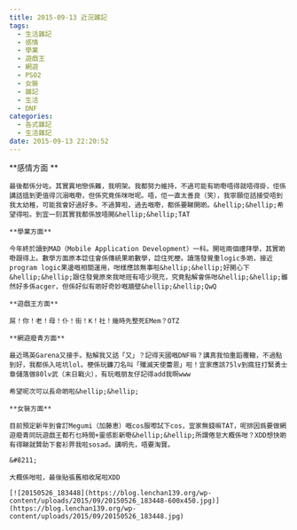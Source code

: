 ```yaml
---
title: 2015-09-13 近況雜記
tags:
  - 生活雜記
  - 感情
  - 學業
  - 遊戲王
  - 網遊
  - PSO2
  - 女裝
  - 雜記
  - 生活
  - DNF
categories:
  - 各式雜記
  - 生活雜記
date: 2015-09-13 22:20:52
---
```


**感情方面 **

	最後都係分咗。其實異地戀係難，我明架。我都努力維持，不過可能有啲嘢唔得就唔得掛，佢係講話搵到更值得沉溺嘅嘢，但係究竟係咪咁呢。唔，佢一直太善良（笑），我寧願佢話接受唔到我太幼稚，可能我會好過好多。不過算啦，過去嘅嘢，都係要睇開啲。&hellip;&hellip;希望得啦。到宜一刻其實我都係放唔開&hellip;&hellip;TAT

	**學業方面**

	今年終於讀到MAD（Mobile Application Development）一科。開咗兩個禮拜學，其實啲嘢跟得上。數學方面原本諗住會係傳統果啲數學，諗住死梗。讀落發覺重logic多啲，接近program logic果邊嘅相關運用，咁樣應該無事啦&hellip;&hellip;好開心下&hellip;&hellip;跟住發覺原來我哋班有唔少現充，究竟點解會係咁&hellip;&hellip;雖然好多係acger，但係好似有啲好奇妙嘅牆壁&hellip;&hellip;QwQ

	**遊戲王方面**

	屌！你！老！母！仆！街！K！社！幾時先整死EMem？OTZ

	**網遊廢青方面**

	最近瑪英Garena又接手。點解我又話「又」？記得天國嘅DNF嘛？講真我怕重蹈覆轍，不過點到好，我都係入咗坑lol。梗係玩鐮刀名叫「殲滅天使蕾恩」啦！宜家應該75lv到瘋狂打緊勇士章儲落做80lv武（末日戰火），有玩嘅朋友仔記得add我啊www

	希望呢次可以長命啲啦&hellip;&hellip;

	**女裝方面**

	目前預定新年到會訂Megumi（加藤恵）嘅cos服嚟試下cos，宜家無錢嘛TAT，呢排因爲要做網遊廢青同玩遊戲王都冇乜時間+靈感影新嘢&hellip;&hellip;所謂倦怠大概係咁？XDD想快啲有得睇就贊助下套衫畀我啦sosad。講明先，唔要淘寶。

	&#8211;

	大概係咁啦，最後貼張舊相收尾啦XDD

	[![20150526_183448](https://blog.lenchan139.org/wp-content/uploads/2015/09/20150526_183448-600x450.jpg)](https://blog.lenchan139.org/wp-content/uploads/2015/09/20150526_183448.jpg)
